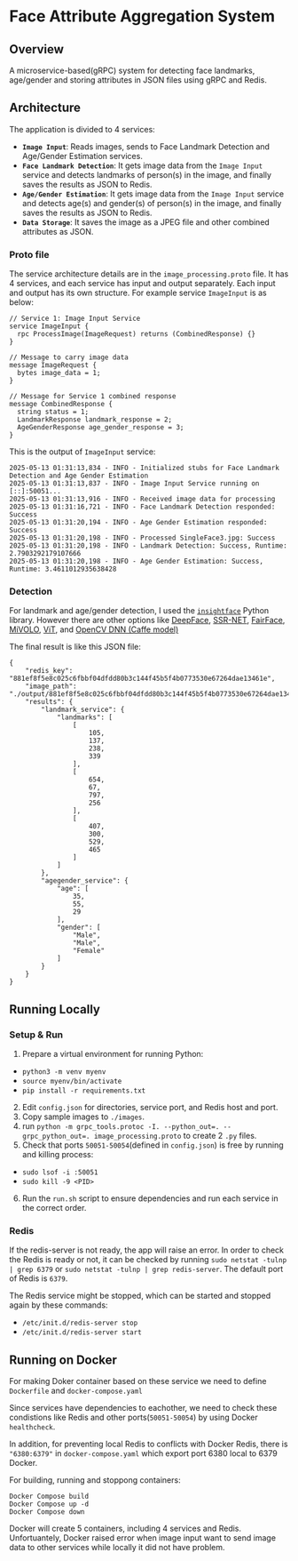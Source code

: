 # Face Attribute Aggregation System
## Overview

A microservice-based(gRPC) system for detecting face landmarks, age/gender and storing attributes in JSON files using gRPC and Redis.

## Architecture

The application is divided to 4 services:

- **`Image Input`**: Reads images, sends to Face Landmark Detection and Age/Gender Estimation services.
- **`Face Landmark Detection`**: It gets image data from the `Image Input` service and detects landmarks of person(s) in the image, and finally saves the results as JSON to Redis.
- **`Age/Gender Estimation`**: It gets image data from the `Image Input` service and detects age(s) and gender(s) of person(s) in the image, and finally saves the results as JSON to Redis.
- **`Data Storage`**: It saves the image as a JPEG file and other combined attributes as JSON.

### Proto file

The service architecture details are in the `image_processing.proto` file.
It has 4 services, and each service has input and output separately. Each input and output has its own structure. For example service `ImageInput` is as below:

```
// Service 1: Image Input Service
service ImageInput {
  rpc ProcessImage(ImageRequest) returns (CombinedResponse) {}
}

// Message to carry image data
message ImageRequest {
  bytes image_data = 1;
}

// Message for Service 1 combined response
message CombinedResponse {
  string status = 1;
  LandmarkResponse landmark_response = 2;
  AgeGenderResponse age_gender_response = 3;
}

```
This is the output of `ImageInput` service:
```
2025-05-13 01:31:13,834 - INFO - Initialized stubs for Face Landmark Detection and Age Gender Estimation
2025-05-13 01:31:13,837 - INFO - Image Input Service running on [::]:50051...
2025-05-13 01:31:13,916 - INFO - Received image data for processing
2025-05-13 01:31:16,721 - INFO - Face Landmark Detection responded: Success
2025-05-13 01:31:20,194 - INFO - Age Gender Estimation responded: Success
2025-05-13 01:31:20,198 - INFO - Processed SingleFace3.jpg: Success
2025-05-13 01:31:20,198 - INFO - Landmark Detection: Success, Runtime: 2.7903292179107666
2025-05-13 01:31:20,198 - INFO - Age Gender Estimation: Success, Runtime: 3.4611012935638428
```

### Detection

For landmark and age/gender detection, I used the [`insightface`](https://github.com/deepinsight/insightface) Python library. However there are other options like [DeepFace](https://github.com/serengil/deepface), [SSR-NET](https://github.com/shamangary/SSR-Net), [FairFace](https://github.com/joojs/fairface), [MiVOLO](https://huggingface.co/Genius-Society/MiVOLO), [ViT](https://huggingface.co/nateraw/vit-age-classifier), and [OpenCV DNN (Caffe model)]()

The final result is like this JSON file:

```
{
    "redis_key": "881ef8f5e8c025c6fbbf04dfdd80b3c144f45b5f4b0773530e67264dae13461e",
    "image_path": "./output/881ef8f5e8c025c6fbbf04dfdd80b3c144f45b5f4b0773530e67264dae13461e.jpg",
    "results": {
        "landmark_service": {
            "landmarks": [
                [
                    105,
                    137,
                    238,
                    339
                ],
                [
                    654,
                    67,
                    797,
                    256
                ],
                [
                    407,
                    300,
                    529,
                    465
                ]
            ]
        },
        "agegender_service": {
            "age": [
                35,
                55,
                29
            ],
            "gender": [
                "Male",
                "Male",
                "Female"
            ]
        }
    }
}
```

## Running Locally

### Setup & Run

1. Prepare a virtual environment for running Python:

- `python3 -m venv myenv`
- `source myenv/bin/activate`
- `pip install -r requirements.txt`

2. Edit `config.json` for directories, service port, and Redis host and port.
3. Copy sample images to `./images`.
4. run `python -m grpc_tools.protoc -I. --python_out=. --grpc_python_out=. image_processing.proto` to create 2 `.py` files.
5. Check that ports `50051-50054`(defined in `config.json`) is free by running and killing process:
- `sudo lsof -i :50051`
- `sudo kill -9 <PID>`
6. Run the `run.sh` script to ensure dependencies and run each service in the correct order.

### Redis

If the redis-server is not ready, the app will raise an error. In order to check the Redis is ready or not, it can be checked by running `sudo netstat -tulnp | grep 6379` or `sudo netstat -tulnp | grep redis-server`. The default port of Redis is `6379`. 


The Redis service might be stopped, which can be started and stopped again by these commands:

- `/etc/init.d/redis-server stop`
- `/etc/init.d/redis-server start`
## Running on Docker
For making Doker container based on these service we need to define `Dockerfile` and `docker-compose.yaml`

Since services have dependencies to eachother, we need to check these condistions like Redis and other ports(`50051-50054`) by using Docker `healthcheck`. 

In addition, for preventing local Redis to conflicts with Docker Redis, there is `"6380:6379"` in `docker-compose.yaml` which export port 6380 local to 6379 Docker.

For building, running and stoppong containers:
```
Docker Compose build
Docker Compose up -d
Docker Compose down
```
Docker will create 5 containers, including 4 services and Redis. Unfortuantely, Docker raised error when image input want to send image data to other services while locally it did not have problem.


